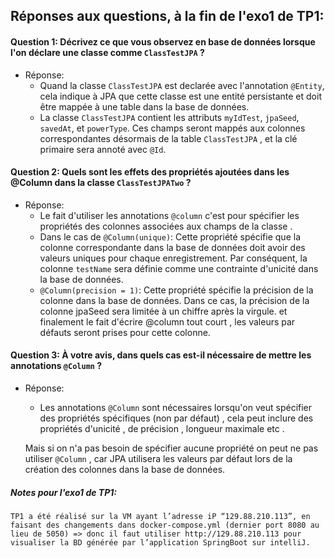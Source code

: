 
## Réponses aux questions, à la fin de l'exo1 de TP1:

#### Question 1: Décrivez ce que vous observez en base de données lorsque l'on déclare une classe comme `ClassTestJPA` ?
* Réponse:   
    * Quand la classe `ClassTestJPA` est declarée avec l'annotation `@Entity`, cela indique à JPA que cette classe est une entité persistante et doit être mappée à une table dans la base de données. 
    * La classe `ClassTestJPA` contient les attributs `myIdTest`, `jpaSeed`, `savedAt`, et `powerType`. Ces champs seront mappés aux colonnes correspondantes désormais de la table `ClassTestJPA` , et la clé primaire sera annoté avec `@Id`. 

#### Question 2: Quels sont les effets des propriétés ajoutées dans les @Column dans la classe `ClassTestJPATwo` ?
* Réponse:
    * Le fait d'utiliser les annotations `@column` c'est pour spécifier les propriétés des colonnes associées aux champs de la classe . 
    * Dans le cas de `@Column(unique)`: Cette propriété spécifie que la colonne correspondante dans la base de données doit avoir des valeurs uniques pour chaque enregistrement. Par conséquent, la colonne `testName` sera définie comme une contrainte d'unicité dans la base de données. 
    * `@Column(precision = 1)`: Cette propriété spécifie la précision de la colonne dans la base de données. Dans ce cas, la précision de la colonne jpaSeed sera limitée à un chiffre après la virgule. et finalement le fait d'écrire @column tout court , les valeurs par défauts seront prises pour cette colonne.

#### Question 3: À votre avis, dans quels cas est-il nécessaire de mettre les annotations `@Column` ?
* Réponse: 
  * Les annotations `@Column` sont nécessaires lorsqu'on veut spécifier des propriétés spécifiques (non par défaut) , cela peut inclure des propriétés d'unicité , de précision , longueur maximale etc . 

  
   Mais si on n'a pas besoin de spécifier aucune propriété on peut ne pas utiliser `@Column` , car JPA utilisera les valeurs par défaut lors de la création des colonnes dans la base de données.
   


##### Notes pour l'exo1 de TP1:
`TP1 a été réalisé sur la VM ayant l’adresse iP “129.88.210.113”, en faisant des changements dans docker-compose.yml (dernier port 8080 au lieu de 5050) => donc il faut utiliser http://129.88.210.113 pour visualiser la BD générée par l’application SpringBoot sur intelliJ. `